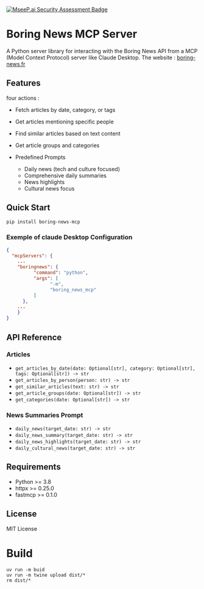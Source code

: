 [![MseeP.ai Security Assessment Badge](https://mseep.net/pr/oliviergg-boring-news-mcp-badge.png)](https://mseep.ai/app/oliviergg-boring-news-mcp)

# Boring News MCP Server
A Python server library for interacting with the Boring News API from a MCP (Model Context Protocol) server like Claude Desktop.
The website : [boring-news.fr](https://boring-news.fr)


## Features
four actions : 
- Fetch articles by date, category, or tags
- Get articles mentioning specific people
- Find similar articles based on text content
- Get article groups and categories

- Predefined Prompts
  - Daily news (tech and culture focused)
  - Comprehensive daily summaries
  - News highlights
  - Cultural news focus

## Quick Start
```bash
pip install boring-news-mcp
```

### Exemple of claude Desktop Configuration
```json
{
  "mcpServers": {
    ...      
    "boringnews": {
          "command": "python",
          "args": [
                "-m", 
                "boring_news_mcp"
          ]
      },
    ...
    }
}
```

## API Reference

### Articles

- `get_articles_by_date(date: Optional[str], category: Optional[str], tags: Optional[str]) -> str`
- `get_articles_by_person(person: str) -> str`
- `get_similar_articles(text: str) -> str`
- `get_article_groups(date: Optional[str]) -> str`
- `get_categories(date: Optional[str]) -> str`

### News Summaries Prompt

- `daily_news(target_date: str) -> str`
- `daily_news_summary(target_date: str) -> str`
- `daily_news_highlights(target_date: str) -> str`
- `daily_cultural_news(target_date: str) -> str`

## Requirements

- Python >= 3.8
- httpx >= 0.25.0
- fastmcp >= 0.1.0

## License

MIT License



# Build
```
uv run -m buid
uv run -m twine upload dist/*
rm dist/*
```